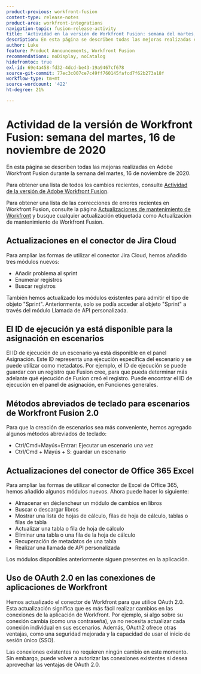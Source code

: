```yaml
---
product-previous: workfront-fusion
content-type: release-notes
product-area: workfront-integrations
navigation-topic: fusion-release-activity
title: 'Actividad en la versión de Workfront Fusion: semana del martes, 16 de noviembre de 2020'
description: En esta página se describen todas las mejoras realizadas en Adobe Workfront Fusion durante la semana del martes, 16 de noviembre de 2020.
author: Luke
feature: Product Announcements, Workfront Fusion
recommendations: noDisplay, noCatalog
hidefromtoc: true
exl-id: 69e4a458-fd32-4dcd-be43-19a9467cf678
source-git-commit: 77ec3c007ce7c49ff760145fafcd7f62b273a18f
workflow-type: tm+mt
source-wordcount: '422'
ht-degree: 21%

---
```


# Actividad de la versión de Workfront Fusion: semana del martes, 16 de noviembre de 2020

En esta página se describen todas las mejoras realizadas en Adobe Workfront Fusion durante la semana del martes, 16 de noviembre de 2020.

Para obtener una lista de todos los cambios recientes, consulte [Actividad de la versión de Adobe Workfront Fusion](/help/workfront-fusion/fusion-product-releases/fusion-release-activity.md).

Para obtener una lista de las correcciones de errores recientes en Workfront Fusion, consulte la página [Actualizaciones de mantenimiento de Workfront](https://experienceleague.adobe.com/docs/workfront-known-issues/releases/current-updates.html?lang=es) y busque cualquier actualización etiquetada como Actualización de mantenimiento de Workfront Fusion.

## Actualizaciones en el conector de Jira Cloud

Para ampliar las formas de utilizar el conector Jira Cloud, hemos añadido tres módulos nuevos:

* Añadir problema al sprint
* Enumerar registros
* Buscar registros

También hemos actualizado los módulos existentes para admitir el tipo de objeto &quot;Sprint&quot;. Anteriormente, solo se podía acceder al objeto &quot;Sprint&quot; a través del módulo Llamada de API personalizada.

## El ID de ejecución ya está disponible para la asignación en escenarios

El ID de ejecución de un escenario ya está disponible en el panel Asignación. Este ID representa una ejecución específica del escenario y se puede utilizar como metadatos. Por ejemplo, el ID de ejecución se puede guardar con un registro que Fusion cree, para que pueda determinar más adelante qué ejecución de Fusion creó el registro. Puede encontrar el ID de ejecución en el panel de asignación, en Funciones generales.

## Métodos abreviados de teclado para escenarios de Workfront Fusion 2.0

Para que la creación de escenarios sea más conveniente, hemos agregado algunos métodos abreviados de teclado:

* Ctrl/Cmd+Mayús+Entrar: Ejecutar un escenario una vez
* Ctrl/Cmd + Mayús + S: guardar un escenario

## Actualizaciones del conector de Office 365 Excel

Para ampliar las formas de utilizar el conector de Excel de Office 365, hemos añadido algunos módulos nuevos. Ahora puede hacer lo siguiente:

* Almacenar en déclencheur un módulo de cambios en libros
* Buscar o descargar libros
* Mostrar una lista de hojas de cálculo, filas de hoja de cálculo, tablas o filas de tabla
* Actualizar una tabla o fila de hoja de cálculo
* Eliminar una tabla o una fila de la hoja de cálculo
* Recuperación de metadatos de una tabla
* Realizar una llamada de API personalizada

Los módulos disponibles anteriormente siguen presentes en la aplicación.


## Uso de OAuth 2.0 en las conexiones de aplicaciones de Workfront

Hemos actualizado el conector de Workfront para que utilice OAuth 2.0. Esta actualización significa que es más fácil realizar cambios en las conexiones de la aplicación de Workfront. Por ejemplo, si algo sobre su conexión cambia (como una contraseña), ya no necesita actualizar cada conexión individual en sus escenarios. Además, OAuth2 ofrece otras ventajas, como una seguridad mejorada y la capacidad de usar el inicio de sesión único (SSO).

Las conexiones existentes no requieren ningún cambio en este momento. Sin embargo, puede volver a autorizar las conexiones existentes si desea aprovechar las ventajas de OAuth 2.0.
